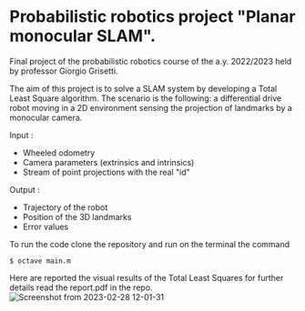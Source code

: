# Probabilistic robotics project "Planar monocular SLAM".
Final project of the probabilistic robotics course of the a.y. 2022/2023 held by professor Giorgio Grisetti. 

The aim of this project is to solve a SLAM system by developing a Total Least Square algorithm. The scenario is the following: a differential drive robot moving in a 2D environment sensing the projection of landmarks by a monocular camera.

Input :
 - Wheeled odometry
 - Camera parameters (extrinsics and intrinsics)
 - Stream of point projections with the real "id"

Output :
 - Trajectory of the robot
 - Position of the 3D landmarks
 - Error values
 
 To run the code clone the repository and run on the terminal the command
 ```
$ octave main.m

```
Here are reported the visual results of the Total Least Squares for further details read the report.pdf in the repo.
![Screenshot from 2023-02-28 12-01-31](https://user-images.githubusercontent.com/94857717/221907693-51977272-fd18-42dc-9f1a-27afa7face4d.png)
